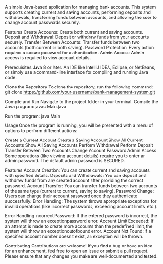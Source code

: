 A simple Java-based application for managing bank accounts. This system supports creating current and saving accounts,
performing deposits and withdrawals, transferring funds between accounts, and allowing the user to change account passwords securely.

Features
Create Accounts: Create both current and saving accounts.
Deposit and Withdrawal: Deposit or withdraw funds from your accounts securely.
Transfer Between Accounts: Transfer funds between two accounts (both current or both saving).
Password Protection: Every action requires a secure password for authentication.
Admin Access: Admin access is required to view account details.

Prerequisites
Java 8 or later.
An IDE like IntelliJ IDEA, Eclipse, or NetBeans, or simply use a command-line interface for compiling and running Java code.

Clone the Repository
To clone the repository, run the following command:
git clone https://github.com/your-username/bank-management-system.git

Compile and Run
Navigate to the project folder in your terminal.
Compile the Java program:
javac Main.java

Run the program:
java Main

Usage
Once the program is running, you will be presented with a menu of options to perform different actions:

Create a Current Account
Create a Saving Account
Show All Current Accounts
Show All Saving Accounts
Perform Withdrawal
Perform Deposit
Transfer Between Two Accounts
Change Account Password
Admin Access
Some operations (like viewing account details) require you to enter an admin password. The default admin password is SECURED.

Features
Account Creation: You can create current and saving accounts with specified details.
Deposits and Withdrawals: You can deposit and withdraw funds from any created account after providing the correct password.
Account Transfer: You can transfer funds between two accounts of the same type (current to current, saving to saving).
Password Change: Users can change their account password once they authenticate successfully.
Error Handling: The system throws appropriate exceptions for invalid operations (like incorrect passwords, exceeding account limits, etc.).

Error Handling
Incorrect Password: If the entered password is incorrect, the system will throw an exceptionpassword error.
Account Limit Exceeded: If an attempt is made to create more accounts than the predefined limit, the system will throw an exceptionoutofbound error.
Account Not Found: If a specified account number doesn't exist, an exception will be thrown.

Contributing
Contributions are welcome! If you find a bug or have an idea for an enhancement, feel free to open an issue or submit a pull request.
Please ensure that any changes you make are well-documented and tested.
